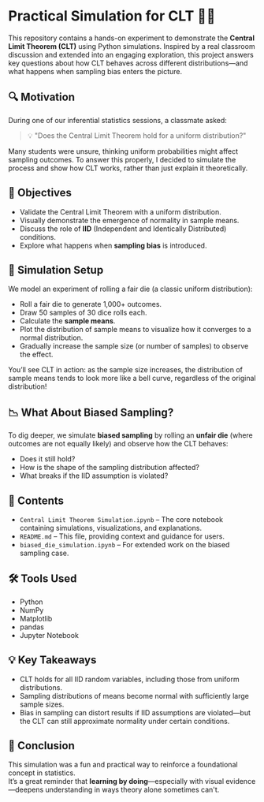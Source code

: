 # Practical Simulation for CLT 🧪🎲

This repository contains a hands-on experiment to demonstrate the **Central Limit Theorem (CLT)** using Python simulations. Inspired by a real classroom discussion and extended into an engaging exploration, this project answers key questions about how CLT behaves across different distributions—and what happens when sampling bias enters the picture.

## 🔍 Motivation

During one of our inferential statistics sessions, a classmate asked:

> 💡 "Does the Central Limit Theorem hold for a uniform distribution?"

Many students were unsure, thinking uniform probabilities might affect sampling outcomes. To answer this properly, I decided to simulate the process and show how CLT works, rather than just explain it theoretically.

## 🎯 Objectives

- Validate the Central Limit Theorem with a uniform distribution.
- Visually demonstrate the emergence of normality in sample means.
- Discuss the role of **IID** (Independent and Identically Distributed) conditions.
- Explore what happens when **sampling bias** is introduced.

## 🧪 Simulation Setup

We model an experiment of rolling a fair die (a classic uniform distribution):

- Roll a fair die to generate 1,000+ outcomes.
- Draw 50 samples of 30 dice rolls each.
- Calculate the **sample means**.
- Plot the distribution of sample means to visualize how it converges to a normal distribution.
- Gradually increase the sample size (or number of samples) to observe the effect.

You’ll see CLT in action: as the sample size increases, the distribution of sample means tends to look more like a bell curve, regardless of the original distribution!

## 📉 What About Biased Sampling?

To dig deeper, we simulate **biased sampling** by rolling an **unfair die** (where outcomes are not equally likely) and observe how the CLT behaves:

- Does it still hold?
- How is the shape of the sampling distribution affected?
- What breaks if the IID assumption is violated?

## 📁 Contents

- `Central Limit Theorem Simulation.ipynb` – The core notebook containing simulations, visualizations, and explanations.
- `README.md` – This file, providing context and guidance for users.
- `biased_die_simulation.ipynb` – For extended work on the biased sampling case.

## 🛠️ Tools Used

- Python
- NumPy
- Matplotlib
- pandas
- Jupyter Notebook

## 💡 Key Takeaways

- CLT holds for all IID random variables, including those from uniform distributions.
- Sampling distributions of means become normal with sufficiently large sample sizes.
- Bias in sampling can distort results if IID assumptions are violated—but the CLT can still approximate normality under certain conditions.

## 📌 Conclusion

This simulation was a fun and practical way to reinforce a foundational concept in statistics.\
It’s a great reminder that **learning by doing**—especially with visual evidence—deepens understanding in ways theory alone sometimes can't.
